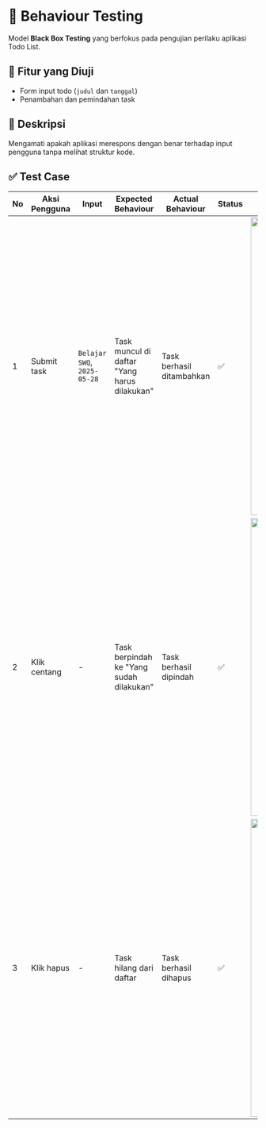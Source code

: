 # 🧪 Behaviour Testing

Model **Black Box Testing** yang berfokus pada pengujian perilaku aplikasi Todo List.

## 🎯 Fitur yang Diuji
- Form input todo (`judul` dan `tanggal`)
- Penambahan dan pemindahan task

## 🧾 Deskripsi
Mengamati apakah aplikasi merespons dengan benar terhadap input pengguna tanpa melihat struktur kode.

## ✅ Test Case

| No | Aksi Pengguna | Input | Expected Behaviour | Actual Behaviour | Status | Bukti Gambar |
|----|----------------|--------|---------------------|-------------------|--------|---------------|
| 1 | Submit task | `Belajar SWQ`, `2025-05-28` | Task muncul di daftar "Yang harus dilakukan" | Task berhasil ditambahkan | ✅ | <img width="600" src="https://github.com/user-attachments/assets/72ca8562-e996-4fb7-b272-fa0a52cf7c50" /> |
| 2 | Klik centang | - | Task berpindah ke "Yang sudah dilakukan" | Task berhasil dipindah | ✅ | <img width="600" src="https://github.com/user-attachments/assets/7ebe0b88-e1ee-4cc5-8097-f89f68f83005" /> |
| 3 | Klik hapus | - | Task hilang dari daftar | Task berhasil dihapus | ✅ | <img width="600" src="https://github.com/user-attachments/assets/d99632fb-6c45-480d-86d5-c7d805486d63" /> |
